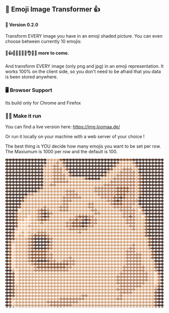 ## 🤟 Emoji Image Transformer 👍

#### 🚦 Version 0.2.0

Transform EVERY image you have in an emoji shaded picture.
You can even choose between currently 10 emojis:

#### 🤟👍🙌👐👏👊✊👌🤲🖕 more to come.

And transform EVERY image (only png and jpg) in an emoji representation.
It works 100% on the client side, so you don't need to be afraid that you data is been stored anywhere.

### 🖥️ Browser Support

Its build only for Chrome and Firefox

### 🏄‍♂️ Make it run

You can find a live version here: https://img.loomaa.de/

Or run it locally on your machine with a web server of your choice !

The best thing is YOU decide how many emojis you want to be set per row.
The Maxiumum is 1000 per row and the default is 100. 

![example.png](example.png)

